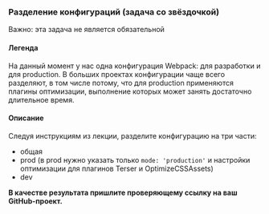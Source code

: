 ### Разделение конфигураций (задача со звёздочкой)

Важно: эта задача не является обязательной

#### Легенда

На данный момент у нас одна конфигурация Webpack: для разработки и для production. В больших проектах конфигурации чаще всего разделяют, в том числе потому, что для production применяются плагины оптимизации, выполнение которых может занять достаточно длительное время.

#### Описание

Следуя инструкциям из лекции, разделите конфигурацию на три части:
* общая
* prod (в prod нужно указать только `mode: 'production'` и настройки оптимизации для плагинов Terser и OptimizeCSSAssets)
* dev

**В качестве результата пришлите проверяющему ссылку на ваш GitHub-проект.**